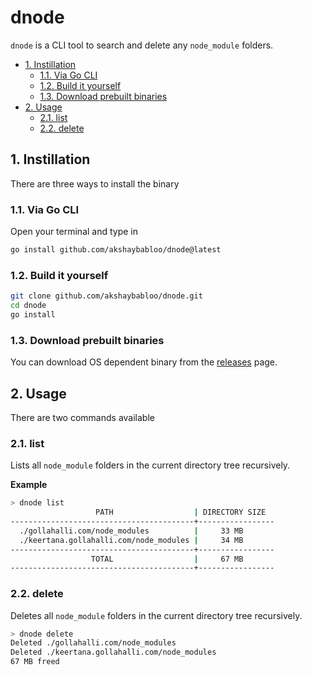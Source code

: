 # dnode

`dnode` is a CLI tool to search and delete any `node_module` folders.

- [1. Instillation](#1-instillation)
    - [1.1. Via Go CLI](#11-via-go-cli)
    - [1.2. Build it yourself](#12-build-it-yourself)
    - [1.3. Download prebuilt binaries](#13-download-prebuilt-binaries)
- [2. Usage](#2-usage)
    - [2.1. list](#21-list)
    - [2.2. delete](#22-delete)

## 1. Instillation

There are three ways to install the binary

### 1.1. Via Go CLI

Open your terminal and type in

```sh
go install github.com/akshaybabloo/dnode@latest
```

### 1.2. Build it yourself

```bash
git clone github.com/akshaybabloo/dnode.git
cd dnode
go install
```

### 1.3. Download prebuilt binaries

You can download OS dependent binary from the [releases](https://github.com/akshaybabloo/dnode/releases/latest) page.

## 2. Usage

There are two commands available

### 2.1. list

Lists all `node_module` folders in the current directory tree recursively.

**Example**

```sh
> dnode list
                   PATH                  | DIRECTORY SIZE
-----------------------------------------+-----------------
  ./gollahalli.com/node_modules          |     33 MB
  ./keertana.gollahalli.com/node_modules |     34 MB
-----------------------------------------+-----------------
                  TOTAL                  |     67 MB
-----------------------------------------+-----------------
```

### 2.2. delete

Deletes all `node_module` folders in the current directory tree recursively.

```sh
> dnode delete
Deleted ./gollahalli.com/node_modules
Deleted ./keertana.gollahalli.com/node_modules
67 MB freed
```